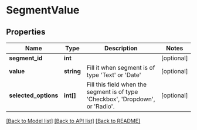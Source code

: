 # SegmentValue

## Properties
Name | Type | Description | Notes
------------ | ------------- | ------------- | -------------
**segment_id** | **int** |  | [optional] 
**value** | **string** | Fill it when segment is of type &#x27;Text&#x27; or &#x27;Date&#x27; | [optional] 
**selected_options** | **int[]** | Fill this field when the segment is of type &#x27;Checkbox&#x27;, &#x27;Dropdown&#x27;, or &#x27;Radio&#x27;. | [optional] 

[[Back to Model list]](../../README.md#documentation-for-models) [[Back to API list]](../../README.md#documentation-for-api-endpoints) [[Back to README]](../../README.md)

